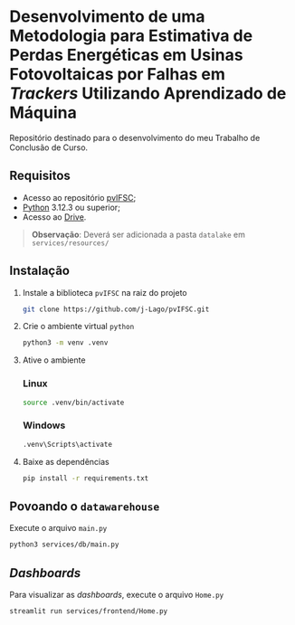 # Desenvolvimento de uma Metodologia para Estimativa de Perdas Energéticas em Usinas Fotovoltaicas por Falhas em _Trackers_ Utilizando Aprendizado de Máquina

Repositório destinado para o desenvolvimento do meu Trabalho de Conclusão de Curso.

## Requisitos
- Acesso ao repositório [pvIFSC](https://github.com/j-Lago/pvIFSC);
- [Python](https://www.python.org/) 3.12.3 ou superior;
- Acesso ao [Drive](https://drive.google.com/file/d/1kKfMldczB6TUfQgkRfr-tDqvCvMVX4If/view?usp=drive_link).

> **Observação**: Deverá ser adicionada a pasta `datalake` em `services/resources/`

## Instalação
1. Instale a biblioteca `pvIFSC` na raiz do projeto
    ```bash
    git clone https://github.com/j-Lago/pvIFSC.git
    ```

2. Crie o ambiente virtual `python`
    ```bash
    python3 -m venv .venv
    ```

3. Ative o ambiente

    ### Linux
    ```bash
    source .venv/bin/activate
    ```

    ### Windows
    ```bash
    .venv\Scripts\activate
    ```
    
4. Baixe as dependências
    ```bash
    pip install -r requirements.txt
    ```

## Povoando o `datawarehouse`

Execute o arquivo `main.py`

```bash
python3 services/db/main.py
```

## _Dashboards_

Para visualizar as _dashboards_, execute o arquivo `Home.py`

```bash
streamlit run services/frontend/Home.py
```